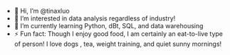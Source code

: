 - 👋 Hi, I’m @tinaxluo
- 👀 I’m interested in data analysis regardless of industry! 
- 🌱 I’m currently learning Python, dBt, SQL, and data warehousing 
- ⚡ Fun fact: Though I enjoy good food, I am certainly an eat-to-live type of person! I love dogs , tea, weight training, and quiet sunny mornings! 

<!---
tinaxluo/tinaxluo is a ✨ special ✨ repository because its `README.md` (this file) appears on your GitHub profile.
You can click the Preview link to take a look at your changes.
--->
